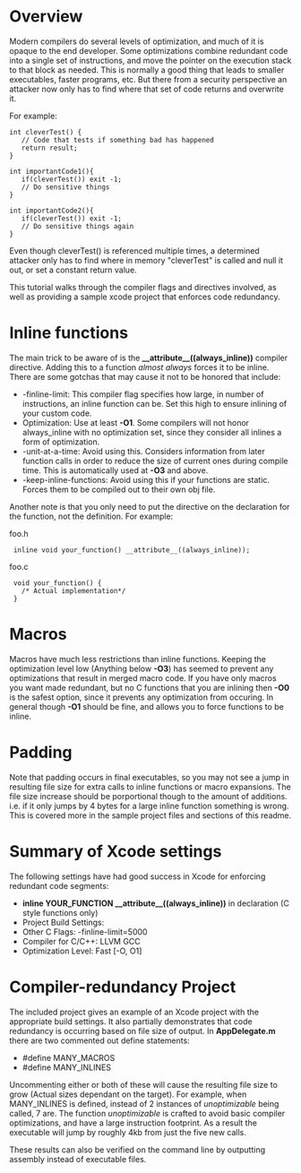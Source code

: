 # Overview

Modern compilers do several levels of optimization, and much of it is opaque to the end developer.  Some optimizations combine redundant code into a single set of instructions, and move the pointer on the execution stack to that block as needed.  This is normally a good thing that leads to smaller executables, faster programs, etc.  But there from a security perspective an attacker now only has to find where that set of code returns and overwrite it.

For example:

    int cleverTest() {
       // Code that tests if something bad has happened
       return result;
    }
   
    int importantCode1(){
       if(cleverTest()) exit -1;
       // Do sensitive things
    }
   
    int importantCode2(){
       if(cleverTest()) exit -1;
       // Do sensitive things again
    }
   
Even though cleverTest() is referenced multiple times, a determined attacker only has to find where in memory "cleverTest" is called and null it out, or set a constant return value.    

This tutorial walks through the compiler flags and directives involved, as well as providing a sample xcode project that enforces code redundancy.

# Inline functions

The main trick to be aware of is the **\_\_attribute\_\_((always_inline))**  compiler directive.  Adding this to a function *almost always* forces it to be inline.  There are some gotchas that may cause it not to be honored that include:
  * -finline-limit: This compiler flag specifies how large, in number of instructions, an inline function can be.  Set this high to ensure inlining of your custom code.
  * Optimization: Use at least **-O1**.  Some compilers will not honor always_inline with no optimization set, since they consider all inlines a form of optimization.  
  * -unit-at-a-time: Avoid using this.  Considers information from later function calls in order to reduce the size of current ones during compile time.  This is automatically used at **-O3** and above.
  * -keep-inline-functions: Avoid using this if your functions are static.  Forces them to be compiled out to their own obj file.

Another note is that you only need to put the directive on the declaration for the function, not the definition. For example:

foo.h
  
     inline void your_function() __attribute__((always_inline));

foo.c
     
     void your_function() {
       /* Actual implementation*/ 
     }

# Macros

Macros have much less restrictions than inline functions.  Keeping the optimization level low (Anything below **-O3**) has seemed to prevent any optimizations that result in merged macro code. If you have only macros you want made redundant, but no C functions that you are inlining then **-O0** is the safest option, since it prevents any optimization from occuring.  In general though **-O1** should be fine, and allows you to force functions to be inline.

# Padding

Note that padding occurs in final executables, so you may not see a jump in resulting file size for extra calls to inline functions or macro expansions.  The file size increase should be porportional though to the amount of additions.  i.e. if it only jumps by 4 bytes for a large inline function something is wrong.  This is covered more in the sample project files and sections of this readme.

# Summary of Xcode settings

The following settings have had good success in Xcode for enforcing redundant code segments:
 * **inline YOUR_FUNCTION \_\_attribute\_\_((always_inline))** in declaration (C style functions only)
 * Project Build Settings:
  * Other C Flags: -finline-limit=5000
  * Compiler for C/C++: LLVM GCC 
  * Optimization Level: Fast [-O, O1]


# Compiler-redundancy Project

The included project gives an example of an Xcode project with the appropriate build settings.  It also partially demonstrates that code redundancy is occurring based on file size of output.  In **AppDelegate.m** there are two commented out define statements:
 * #define MANY_MACROS
 * #define MANY_INLINES

Uncommenting either or both of these will cause the resulting file size to grow (Actual sizes dependant on the target).  For example, when MANY_INLINES is defined, instead of 2 instances of *unoptimizable* being called, 7 are.  The function *unoptimizable* is crafted to avoid basic compiler optimizations, and have a large instruction footprint.  As a result the executable will jump by roughly 4kb from just the five new calls.

These results can also be verified on the command line by outputting assembly instead of executable files.
